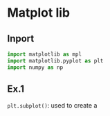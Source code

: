 # Matplot lib

## Inport

```python
import matplotlib as mpl
import matplotlib.pyplot as plt
import numpy as np
```

## Ex.1

`plt.subplot()`: used to create a 